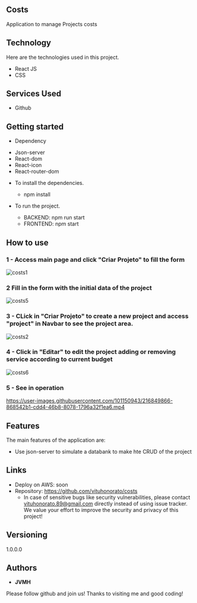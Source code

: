 ## Costs


Application to manage Projects costs


## Technology 

Here are the technologies used in this project.

* React JS
* CSS





## Services Used

* Github





## Getting started

* Dependency
- Json-server
- React-dom
- React-icon
- React-router-dom
 
  
  
* To install the dependencies.
  - npm install
  
* To run the project.
  - BACKEND: npm run start
  - FRONTEND: npm start
  
## How to use

### 1 - Access main page and click "Criar Projeto" to fill the form

![costs1](https://user-images.githubusercontent.com/101150943/216848909-0ddc7223-5d90-44fb-bb08-07f756d95c1e.jpg)


### 2 Fill in the form with the initial data of the project

![costs5](https://user-images.githubusercontent.com/101150943/216849227-3005dad2-e209-487d-95de-e8e56a140ad3.jpg)

### 3 - CLick in "Criar Projeto" to create a new project and access  "project" in Navbar to see the project area.


![costs2](https://user-images.githubusercontent.com/101150943/216849338-50c0ed2c-b5b3-45be-b52e-821122ce3756.jpg)

### 4 - Click in "Editar" to edit the project adding or removing service according to current budget


![costs6](https://user-images.githubusercontent.com/101150943/216849752-a35ed480-eed6-4b8a-8b92-12bf8d476bc5.jpg)


### 5 - See in operation

https://user-images.githubusercontent.com/101150943/216849866-868542b1-cdd4-46b8-8078-1796a32f1ea6.mp4


## Features

The main features of the application are:

 - Use json-server to simulate a databank to make hte CRUD of the project
 
  


## Links
  - Deploy on AWS: soon
  - Repository: https://github.com/vituhonorato/costs
    - In case of sensitive bugs like security vulnerabilities, please contact
      vituhonorato.89@gmail.com directly instead of using issue tracker. We value your effort
      to improve the security and privacy of this project!

  ## Versioning

  1.0.0.0


  ## Authors

  * **JVMH** 

  Please follow github and join us!
  Thanks to visiting me and good coding!
